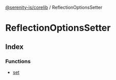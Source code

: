 [@serenity-is/corelib](../../README.md) / ReflectionOptionsSetter

# ReflectionOptionsSetter

## Index

### Functions

- [set](functions/set.md)
